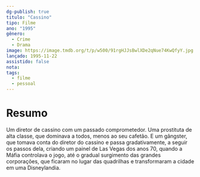```yaml
---
dg-publish: true
titulo: "Cassino"
tipo: Filme
ano: "1995"
gênero:
  - Crime
  - Drama
image: https://image.tmdb.org/t/p/w500/91rgHJJsBwlXDe2qNue74KwQfyY.jpg
lançado: 1995-11-22
assistido: false
nota:
tags:
  - filme
  - pessoal
---
```

# Resumo
Um diretor de cassino com um passado comprometedor. Uma prostituta de alta classe, que dominava a todos, menos ao seu cafetão. E um gângster, que tomava conta do diretor do cassino e passa gradativamente, a seguir os passos dela, criando um painel de Las Vegas dos anos 70, quando a Máfia controlava o jogo, até o gradual surgimento das grandes corporações, que ficaram no lugar das quadrilhas e transformaram a cidade em uma Disneylandia.
